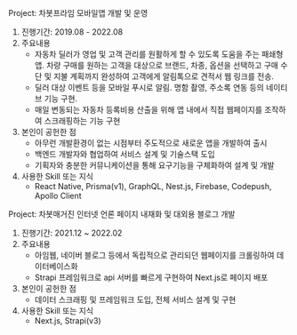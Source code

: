 Project: 차봇프라임 모바일앱 개발 및 운영
1) 진행기간: 2019.08 - 2022.08
2) 주요내용
    - 자동차 딜러가 영업 및 고객 관리를 원활하게 할 수 있도록 도움을 주는 패쇄형 앱. 차량 구매를 원하는 고객을 대상으로 브랜드, 차종, 옵션을 선택하고 구매 수단 및 지불 계획까지 완성하여 고객에게 알림톡으로 견적서 웹 링크를 전송.
    - 딜러 대상 이벤트 등을 모바일 푸시로 알림. 명함 촬영, 주소록 연동 등의 네이티브 기능 구현.
    - 매일 변동되는 자동차 등록비용 산출을 위해 앱 내에서 직접 웹페이지를 조작하여 스크래핑하는 기능 구현
3) 본인이 공헌한 점
    - 아무런 개발환경이 없는 시점부터 주도적으로 새로운 앱을 개발하여 출시
    - 백엔드 개발자와 협업하여 서비스 설계 및 기술스택 도입
    - 기획자와 충분한 커뮤니케이션을 통해 요구기능을 구체화하여 설계 및 개발
4) 사용한 Skill 또는 지식
    - React Native, Prisma(v1), GraphQL, Nest.js, Firebase, Codepush, Apollo Client

Project: 차봇매거진 인터넷 언론 페이지 내재화 및 대외용 블로그 개발
1) 진행기간: 2021.12 ~ 2022.02
2) 주요내용
    - 아임웹, 네이버 블로그 등에서 독립적으로 관리되던 웹페이지를 크롤링하여 데이터베이스화
    - Strapi 프레임워크로 api 서버를 빠르게 구현하여 Next.js로 페이지 배포
3) 본인이 공헌한 점
    - 데이터 스크래핑 및 프레임워크 도입, 전체 서비스 설계 및 구현
4) 사용한 Skill 또는 지식
    - Next.js, Strapi(v3)
